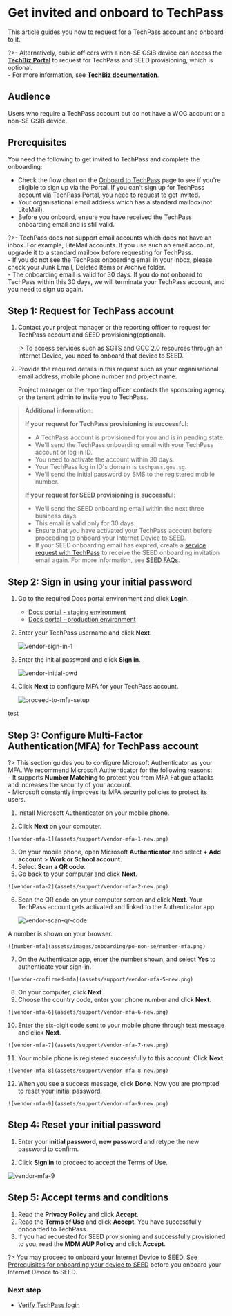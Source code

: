 # Get invited and onboard to TechPass

This article guides you how to request for a TechPass account and onboard to it. 

?>- Alternatively, public officers with a non-SE GSIB device can access the [**TechBiz Portal**](https://portal.techbiz.suite.gov.sg) to request for TechPass and SEED provisioning, which is optional. <br>- For more information, see [**TechBiz documentation**](https://docs.developer.tech.gov.sg/docs/techbiz-documentation/).


## Audience

Users who require a TechPass account but do not have a WOG account or a non-SE GSIB device.

## Prerequisites

You need the following to get invited to TechPass and complete the onboarding:

- Check the flow chart on the [Onboard to TechPass](onboard-to-techpass) page to see if you're eligible to sign up via the Portal. If you can't sign up for TechPass account via TechPass Portal, you need to request to get invited.
- Your organisational email address which has a standard mailbox(not LiteMail).  
- Before you onboard, ensure you have received the TechPass onboarding email and is still valid.

?>- TechPass does not support email accounts which does not have an inbox. For example, LiteMail accounts. If you use such an email account, upgrade it to a standard mailbox before requesting for TechPass.<br>- If you do not see the TechPass onboarding email in your inbox, please check your Junk Email, Deleted Items or Archive folder.<br>- The onboarding email is valid for 30 days. If you do not onboard to TechPass within this 30 days, we will terminate your TechPass account, and you need to sign up again.


## Step 1: Request for TechPass account

1. Contact your project manager or the reporting officer to request for TechPass account and SEED provisioning(optional).

   !> To access services such as SGTS and GCC 2.0 resources through an Internet Device, you need to onboard that device to SEED.

2. Provide the required details in this request such as your organisational email address, mobile phone number and project name.

   Project manager or the reporting officer contacts the sponsoring agency or the tenant admin to invite you to TechPass.

  > **Additional information**:
  >
  > **If your request for TechPass provisioning
  is successful**:
  >
  >- A TechPass account is provisioned for you and is in pending state.
  >- We'll send the TechPass onboarding email with your TechPass account or log in ID. 
  >- You need to activate the account within 30 days. 
  >- Your TechPass log in ID's domain is ```techpass.gov.sg```.
  >- We'll send the initial password by SMS to the registered mobile number.
  >
  > **If your request for SEED provisioning is successful**:
  >
  >- We'll send the SEED onboarding email within the next three business days.
  >- This email is valid only for 30 days.
  >- Ensure that you have activated your TechPass account before proceeding to onboard your Internet Device to SEED.
  >- If your SEED onboarding email has expired, create a [service request with TechPass](https://go.gov.sg/seed-techpass-support) to receive the SEED onboarding invitation email again. For more information, see [SEED FAQs](https://docs.developer.tech.gov.sg/docs/security-suite-for-engineering-endpoint-devices/faqs/seed-faq-general).



## Step 2: Sign in using your initial password

1. Go to the required Docs portal environment and click **Login**.

    - [Docs portal - staging environment](https://stg.docs.developer.tech.gov.sg/)
    - [Docs portal - production environment](https://docs.developer.tech.gov.sg/)
2. Enter your TechPass username and click **Next**.

   ![vendor-sign-in-1](assets/support/Vendor_email.png)
3. Enter the initial password and click **Sign in**.

   ![vendor-initial-pwd](assets/support/vendor-initial-password.png)
4. Click **Next** to configure MFA for your TechPass account. 

   ![proceed-to-mfa-setup](assets/support/more-info-required.png ':size=500')


test

## Step 3: Configure Multi-Factor Authentication(MFA) for TechPass account

?> This section guides you to configure Microsoft Authenticator as your MFA. We recommend Microsoft Authenticator for the following reasons:<br>- It supports **Number Matching** to protect you from MFA Fatigue attacks and increases the security of your account.<br>- Microsoft constantly improves its MFA security policies to protect its users.


  1. Install Microsoft Authenticator on your mobile phone.

  2. Click **Next** on your computer. 

    ![vendor-mfa-1](assets/support/vendor-mfa-1-new.png)

  3. On your mobile phone, open Microsoft **Authenticator** and select **+ Add account** > **Work or School account**.
  4. Select **Scan a QR code**.
  5. Go back to your computer and click **Next**.

    ![vendor-mfa-2](assets/support/vendor-mfa-2-new.png)

  6. Scan the QR code on your computer screen and click **Next**. Your TechPass account gets activated and linked to the Authenticator app.

     ![vendor-scan-qr-code](assets/support/vendor-mfa-3-new.png)

   A number is shown on your browser.
   
    ![number-mfa](assets/images/onboarding/po-non-se/number-mfa.png)

  7. On the Authenticator app, enter the number shown, and select **Yes** to authenticate your sign-in. 
   
    ![vendor-confirmed-mfa](assets/support/vendor-mfa-5-new.png)

  8. On your computer, click **Next**.
  9. Choose the country code, enter your phone number and click **Next**.
  
    ![vendor-mfa-6](assets/support/vendor-mfa-6-new.png)

  10. Enter the six-digit code sent to your mobile phone through text message and click **Next**.

    ![vendor-mfa-7](assets/support/vendor-mfa-7-new.png)

  11. Your mobile phone is registered successfully to this account. Click **Next**.

    ![vendor-mfa-8](assets/support/vendor-mfa-8-new.png)

  12. When you see a success message, click **Done**. Now you are prompted to reset your initial password.

    ![vendor-mfa-9](assets/support/vendor-mfa-9-new.png)

## Step 4: Reset your initial password

 1. Enter your **initial password**, **new password** and retype the new password to confirm.

  2. Click **Sign in** to proceed to accept the Terms of Use.

  ![vendor-mfa-9](assets/support/vendor-update-initial-password.png)


## Step 5: Accept terms and conditions

1. Read the **Privacy Policy** and click **Accept**.
2. Read the **Terms of Use** and click **Accept**. You have successfully onboarded to TechPass.
3. If you had requested for SEED provisioning and successfully provisioned to you, read the **MDM AUP Policy** and click **Accept**.

  ?> You may proceed to onboard your Internet Device to SEED. See [Prerequisites for onboarding your device to SEED](https://docs.developer.tech.gov.sg/docs/security-suite-for-engineering-endpoint-devices/#/prerequisites-for-onboarding) before you onboard your Internet Device to SEED.

### Next step

- [Verify TechPass login](log-in-with-techpass#log-in-to-a-service-using-your-techpass-account)



